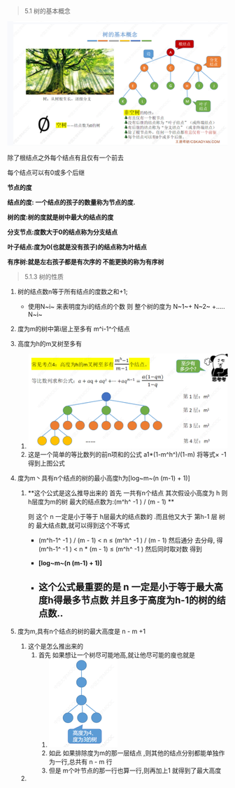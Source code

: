 > 5.1 树的基本概念

<img src="../../image/数据结构/image-20250303205615140.png" alt="image-20250303205615140" style="zoom: 67%;" />

除了根结点之外每个结点有且仅有一个前去

每个结点可以有0或多个后继



**节点的度** 

**结点的度: 一个结点的孩子的数量称为节点的度.**

**树的度:树的度就是树中最大的结点的度**

**分支节点:度数大于0的结点称为分支结点**

**叶子结点:度为0(也就是没有孩子)的结点称为叶结点**

**有序树:就是左右孩子都是有次序的 不能更换的称为有序树**





>  5.1.3 树的性质

1. 树的结点数n等于所有结点的度数之和+1;

   - 使用N~i~ 来表明度为i的结点的个数 则 整个树的度为 N~1~+ N~2~ +..... N~i~ 

2. 度为m的树中第i层上至多有 m^i-1^个结点 

3. 高度为h的m叉树至多有

   1. <img src="../../image/数据结构/image-20250303211112224.png" alt="image-20250303211112224" style="zoom:50%;" />
   2. 这是一个简单的等比数列的前n项和的公式       a1*(1-m^h^)/(1-m) 将等式× -1 得到上图公式

4. 度为m丶具有n个结点的树的最小高度h为[log~m~(n (m-1) + 1)]

   1. **这个公式是这么推导出来的 首先 一共有n个结点 其次假设小高度为 h 则 h层度为m的树  最大的结点数为:(m^h^ -1 ) / (m - 1) **

      则 这个 n 一定是小于等于 h层最大的结点数的 .而且他又大于 第h-1 层 树的 最大结点数,就可以得到这个不等式

      - (m^h-1^ -1 ) / (m - 1) < n ≤  (m^h^ -1 ) / (m - 1)   然后通分 去分母,  得 (m^h-1^ -1 ) < n *  (m - 1) ≤  (m^h^ -1 )  然后同时取对数 得到 

      - **[log~m~(n (m-1) + 1)]**

      - ## 这个公式最重要的是 n 一定是小于等于最大高度h得最多节点数 并且多于高度为h-1的树的结点数..

5. 度为m,具有n个结点的树的最大高度是  n - m +1

   1. 这个是怎么推出来的
      1. 首先 如果想让一个树尽可能地高,就让他尽可能的廋也就是 
         1. <img src="../../image/数据结构/image-20250303213559148.png" alt="image-20250303213559148" style="zoom:50%;" />
         2. 如此 如果排除度为m的那一层结点 ,则其他的结点分别都能单独作为一行,总共有 n - m 行
         3. 但是 m个叶节点的那一行也算一行,则再加上1 就得到了最大高度
   2. 